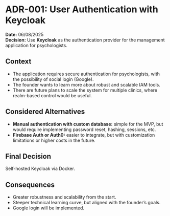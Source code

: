 # ADR-001: User Authentication with Keycloak

**Date:** 06/08/2025  
**Decision:** Use **Keycloak** as the authentication provider for the management application for psychologists.

## Context
- The application requires secure authentication for psychologists, with the possibility of social login (Google).
- The founder wants to learn more about robust and scalable IAM tools.
- There are future plans to scale the system for multiple clinics, where realm-based control would be useful.

## Considered Alternatives
- **Manual authentication with custom database:** simple for the MVP, but would require implementing password reset, hashing, sessions, etc.
- **Firebase Auth or Auth0:** easier to integrate, but with customization limitations or higher costs in the future.

## Final Decision
Self-hosted Keycloak via Docker.

## Consequences
- Greater robustness and scalability from the start.
- Steeper technical learning curve, but aligned with the founder’s goals.
- Google login will be implemented.
